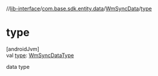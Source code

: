 //[lib-interface](../../../index.md)/[com.base.sdk.entity.data](../index.md)/[WmSyncData](index.md)/[type](type.md)

# type

[androidJvm]\
val [type](type.md): [WmSyncDataType](../-wm-sync-data-type/index.md)

data type
